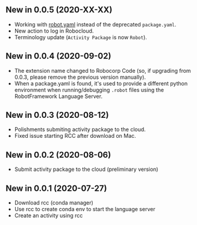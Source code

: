New in 0.0.5 (2020-XX-XX)
-----------------------------

- Working with [robot.yaml](https://robocorp.com/docs/setup/robot-yaml-format) instead of the deprecated `package.yaml`.
- New action to log in Robocloud.
- Terminology update (`Activity Package` is now `Robot`).

New in 0.0.4 (2020-09-02)
-----------------------------

- The extension name changed to Robocorp Code (so, if upgrading from 0.0.3, please 
  remove the previous version manually).
- When a package.yaml is found, it's used to provide a different python environment
  when running/debugging `.robot` files using the RobotFramework Language Server.

New in 0.0.3 (2020-08-12)
-----------------------------

- Polishments submiting activity package to the cloud.
- Fixed issue starting RCC after download on Mac.

New in 0.0.2 (2020-08-06)
-----------------------------

- Submit activity package to the cloud (preliminary version)

New in 0.0.1 (2020-07-27)
-----------------------------

- Download rcc (conda manager)
- Use rcc to create conda env to start the language server
- Create an activity using rcc